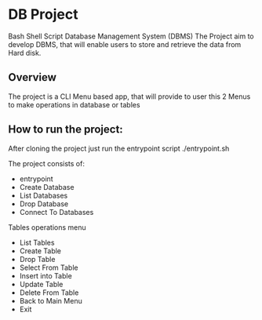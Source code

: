 # DB Project


Bash Shell Script Database Management System (DBMS)
The Project aim to develop DBMS, that will enable users to store and retrieve the data from Hard disk.

## Overview
The project is a CLI Menu based app, that will provide to user this 2 Menus to make operations in database or tables

## How to run the project:

After cloning the project just run the entrypoint script ./entrypoint.sh

The project consists of:
 -  entrypoint
- Create Database
- List Databases
-  Drop Database
- Connect To Databases

Tables operations menu

- List Tables
- Create Table
- Drop Table
- Select From Table
- Insert into Table
- Update Table
- Delete From Table
- Back to Main Menu
- Exit
